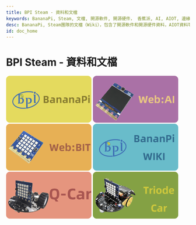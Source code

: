 ```yaml
---
title: BPI Steam - 資料和文檔
keywords: BananaPi, Steam, 文檔, 開源軟件, 開源硬件， 香蕉派, AI, AIOT, 邊緣計算, 人臉識別, 嵌入式AI, Q-Car, Triode-Car, WebAI, WebBit
desc: BananaPi, Steam團隊的文檔（Wiki），包含了開源軟件和開源硬件資料，AIOT資料等等
id: doc_home
---
```



# BPI Steam - 資料和文檔

[![](/static/image/BPI.png)](https://www.banana-pi.org.cn/) [![](/static/image/WebAI.png)](/WebAI/zh-tw/readme.md) [![](/static/image/WebBit.png)](/WebBit_Doc/zh-tw/readme.md)
[![](/static/image/BPI-WIKI.png)](http://wiki.banana-pi.org/) [![](/static/image/QCar.png)](/QCar/zh-tw/readme.md) [![](/static/image/TriodeCar.png)](/TriodeCar/zh-tw/readme.md)


